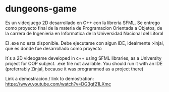 # dungeons-game

Es un videojuego 2D desarrollado en C++ con la libreria SFML. Se entrego como proyecto final de la materia de Programacion Orientada a Objetos, de la carrera de Ingenieria en Informatica de la Universidad Nacional del Litoral

El .exe no esta disponible. Debe ejecutarse con algun IDE, idealmente >injai, que es donde fue desarrollado como proyecto

It´s a 2D videogame developed in c++ using SFML libraries, as a University project for OOP subject.
.exe file not available. You should run it with an IDE (preferrably ZinjaI, because it was programmed as a project there)

Link a demostracion / link to demostration: https://www.youtube.com/watch?v=DG3gf21LXmc
